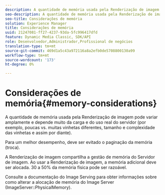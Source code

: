 ```yaml
---
description: A quantidade de memória usada pela Renderização de imagem pode variar amplamente e depende muito da carga e do uso real do servidor (por exemplo, poucas vs. muitas vinhetas diferentes, tamanho e complexidade das vinhetas e assim por diante).
seo-description: A quantidade de memória usada pela Renderização de imagem pode variar amplamente e depende muito da carga e do uso real do servidor (por exemplo, poucas vs. muitas vinhetas diferentes, tamanho e complexidade das vinhetas e assim por diante).
seo-title: Considerações de memória
solution: Experience Manager
title: Considerações de memória
uuid: 21247081-ff27-4237-93da-5fc996417dfd
feature: Dynamic Media Classic, SDK/API
role: Desenvolvedor,Administrador,Profissional de negócios
translation-type: tm+mt
source-git-commit: 469d1a5c43a972116a8a2efb0de5708800130a99
workflow-type: tm+mt
source-wordcount: '173'
ht-degree: 0%

---
```



# Considerações de memória{#memory-considerations}

A quantidade de memória usada pela Renderização de imagem pode variar amplamente e depende muito da carga e do uso real do servidor (por exemplo, poucas vs. muitas vinhetas diferentes, tamanho e complexidade das vinhetas e assim por diante).

Para um melhor desempenho, deve ser evitado o paginação da memória (troca).

A Renderização de imagem compartilha a gestão de memória do Servidor de imagem. Ao usar a Renderização de imagem, a memória adicional deve ser alocada. 30 a 50% da memória física pode ser razoável.

Consulte a documentação do Image Serving para obter informações sobre como alterar a alocação de memória do Image Server (ImageServer::PhysicalMemory).
